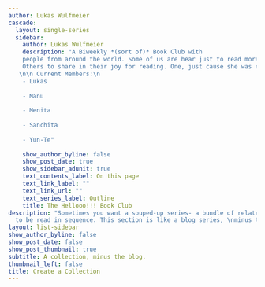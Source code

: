 ```yaml
---
author: Lukas Wulfmeier
cascade:
  layout: single-series
  sidebar:
    author: Lukas Wulfmeier
    description: "A Biweekly *(sort of)* Book Club with 
    people from around the world. Some of us are hear just to read more... 
    Others to share in their joy for reading. One, just cause she was coerced into it.
   \n\n Current Members:\n
    - Lukas
    
    - Manu
    
    - Menita
    
    - Sanchita
    
    - Yun-Te"
    
    show_author_byline: false
    show_post_date: true
    show_sidebar_adunit: true
    text_contents_label: On this page
    text_link_label: ""
    text_link_url: ""
    text_series_label: Outline
    title: The Hellooo!!! Book Club
description: "Sometimes you want a souped-up series- a bundle of related pages \nmeant
  to be read in sequence. This section is like a blog series, \nminus the blog.\n"
layout: list-sidebar
show_author_byline: false
show_post_date: false
show_post_thumbnail: true
subtitle: A collection, minus the blog.
thumbnail_left: false
title: Create a Collection
---
```

